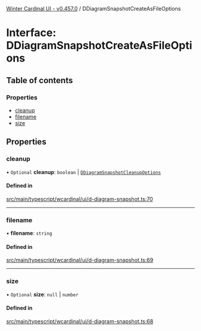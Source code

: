 [Winter Cardinal UI - v0.457.0](../index.md) / DDiagramSnapshotCreateAsFileOptions

# Interface: DDiagramSnapshotCreateAsFileOptions

## Table of contents

### Properties

- [cleanup](DDiagramSnapshotCreateAsFileOptions.md#cleanup)
- [filename](DDiagramSnapshotCreateAsFileOptions.md#filename)
- [size](DDiagramSnapshotCreateAsFileOptions.md#size)

## Properties

### cleanup

• `Optional` **cleanup**: `boolean` \| [`DDiagramSnapshotCleanupOptions`](DDiagramSnapshotCleanupOptions.md)

#### Defined in

[src/main/typescript/wcardinal/ui/d-diagram-snapshot.ts:70](https://github.com/winter-cardinal/winter-cardinal-ui/blob/v0.457.0/src/main/typescript/wcardinal/ui/d-diagram-snapshot.ts#L70)

___

### filename

• **filename**: `string`

#### Defined in

[src/main/typescript/wcardinal/ui/d-diagram-snapshot.ts:69](https://github.com/winter-cardinal/winter-cardinal-ui/blob/v0.457.0/src/main/typescript/wcardinal/ui/d-diagram-snapshot.ts#L69)

___

### size

• `Optional` **size**: ``null`` \| `number`

#### Defined in

[src/main/typescript/wcardinal/ui/d-diagram-snapshot.ts:68](https://github.com/winter-cardinal/winter-cardinal-ui/blob/v0.457.0/src/main/typescript/wcardinal/ui/d-diagram-snapshot.ts#L68)

